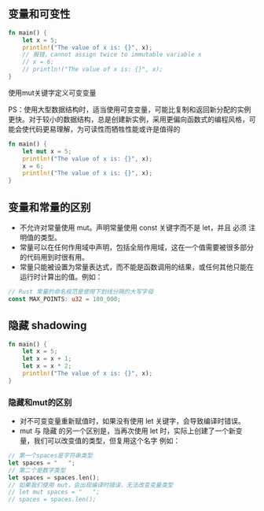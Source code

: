 ## 变量和可变性
```rust
fn main() {
    let x = 5;
    println!("The value of x is: {}", x);
    // 报错，cannot assign twice to immutable variable x
    // x = 6;
    // println!("The value of x is: {}", x);
}
```
使用mut关键字定义可变变量

PS：使用大型数据结构时，适当使用可变变量，可能比复制和返回新分配的实例更快。对于较小的数据结构，总是创建新实例，采用更偏向函数式的编程风格，可能会使代码更易理解，为可读性而牺牲性能或许是值得的
```rust
fn main() {
    let mut x = 5;
    println!("The value of x is: {}", x);
    x = 6;
    println!("The value of x is: {}", x);
}
```
## 变量和常量的区别
- 不允许对常量使用 mut。声明常量使用 const 关键字而不是 let，并且 必须 注明值的类型。
- 常量可以在任何作用域中声明，包括全局作用域，这在一个值需要被很多部分的代码用到时很有用。
- 常量只能被设置为常量表达式，而不能是函数调用的结果，或任何其他只能在运行时计算出的值。例如：
```rust
// Rust 常量的命名规范是使用下划线分隔的大写字母
const MAX_POINTS: u32 = 100_000;
```
## 隐藏 shadowing
```rust
fn main() {
    let x = 5;
    let x = x + 1;
    let x = x * 2;
    println!("The value of x is: {}", x);
}
```
### 隐藏和mut的区别
- 对不可变变量重新赋值时，如果没有使用 let 关键字，会导致编译时错误。
- mut 与 隐藏 的另一个区别是，当再次使用 let 时，实际上创建了一个新变量，我们可以改变值的类型，但复用这个名字
例如：
```rust
// 第一个spaces是字符串类型
let spaces = "   ";
// 第二个是数字类型
let spaces = spaces.len();
// 如果我们使用 mut，会出现编译时错误，无法改变变量类型
// let mut spaces = "   ";
// spaces = spaces.len();
```
